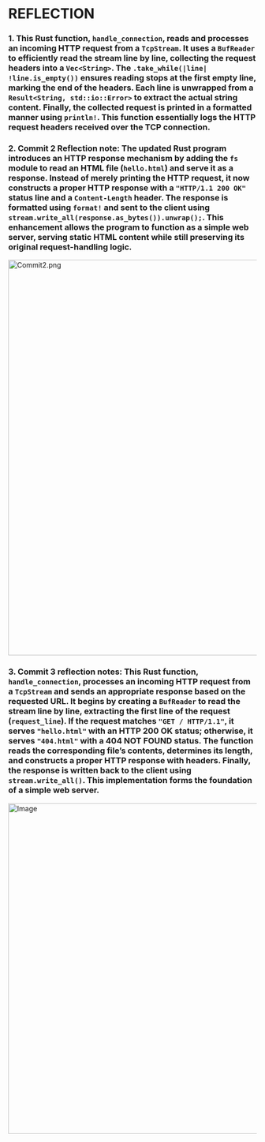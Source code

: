 # REFLECTION 

### 1. This Rust function, `handle_connection`, reads and processes an incoming HTTP request from a `TcpStream`. It uses a `BufReader` to efficiently read the stream line by line, collecting the request headers into a `Vec<String>`. The `.take_while(|line| !line.is_empty())` ensures reading stops at the first empty line, marking the end of the headers. Each line is unwrapped from a `Result<String, std::io::Error>` to extract the actual string content. Finally, the collected request is printed in a formatted manner using `println!`. This function essentially logs the HTTP request headers received over the TCP connection.

### 2. Commit 2 Reflection note: The updated Rust program introduces an HTTP response mechanism by adding the `fs` module to read an HTML file (`hello.html`) and serve it as a response. Instead of merely printing the HTTP request, it now constructs a proper HTTP response with a `"HTTP/1.1 200 OK"` status line and a `Content-Length` header. The response is formatted using `format!` and sent to the client using `stream.write_all(response.as_bytes()).unwrap();`. This enhancement allows the program to function as a simple web server, serving static HTML content while still preserving its original request-handling logic.

<img width="802" alt="Commit2.png" src="https://github.com/user-attachments/assets/db81a075-0dd6-4bd2-ba47-ebe6d507279f" />

### 3. Commit 3 reflection notes: This Rust function, `handle_connection`, processes an incoming HTTP request from a `TcpStream` and sends an appropriate response based on the requested URL. It begins by creating a `BufReader` to read the stream line by line, extracting the first line of the request (`request_line`). If the request matches `"GET / HTTP/1.1"`, it serves `"hello.html"` with an HTTP 200 OK status; otherwise, it serves `"404.html"` with a 404 NOT FOUND status. The function reads the corresponding file’s contents, determines its length, and constructs a proper HTTP response with headers. Finally, the response is written back to the client using `stream.write_all()`. This implementation forms the foundation of a simple web server.

<img width="670" alt="Image" src="https://github.com/user-attachments/assets/fce26118-6123-4d81-b4ee-b22ae8e79d37" >
